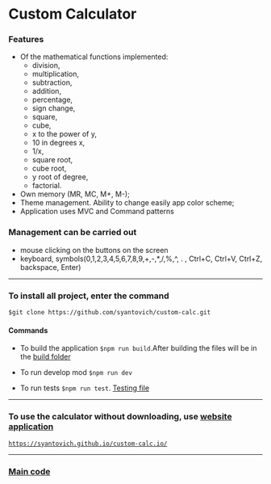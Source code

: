# Custom Calculator

### Features

- Of the mathematical functions implemented:
  - division,
  - multiplication,
  - subtraction,
  - addition,
  - percentage,
  - sign change,
  - square,
  - cube,
  - x to the power of y,
  - 10 in
    degrees x,
  - 1/x,
  - square root,
  - cube root,
  - y root of degree,
  - factorial.
- Own memory (MR, MC, M+, M-);
- Theme management. Ability to change easily
  app color scheme;
- Application uses MVC and Command patterns

### Management can be carried out

- mouse clicking on the buttons on the screen
- keyboard, symbols(0,1,2,3,4,5,6,7,8,9,+,-,\*,/,%,^, . , Ctrl+C, Ctrl+V, Ctrl+Z, backspace, Enter)

---

### To install all project, enter the command

`$git clone https://github.com/syantovich/custom-calc.git`

#### Commands

- To build the application
  `$npm run build`.After building the files will be in the [build folder](./build)
- To run develop mod `$npm run dev`

- To run tests `$npm run test`. [Testing file](./src/Calculator.test.js)

---

### To use the calculator without downloading, use [website application](https://syantovich.github.io/custom-calc.io/)

[`https://syantovich.github.io/custom-calc.io/`](https://syantovich.github.io/custom-calc.io/)

---

### [Main code](./src/Readme.md)
